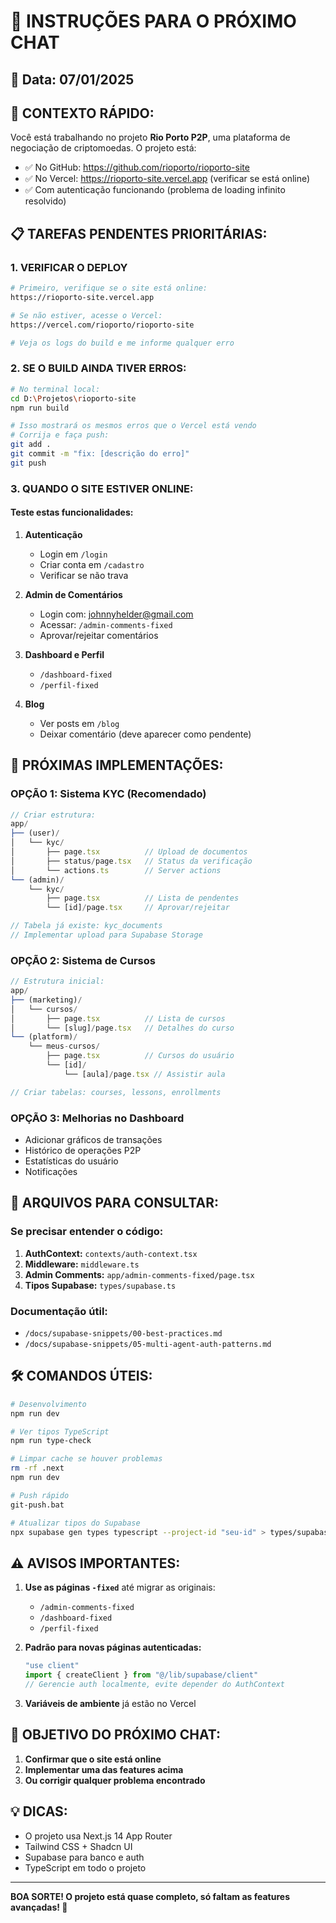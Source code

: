 # 🚀 INSTRUÇÕES PARA O PRÓXIMO CHAT

## 📅 Data: 07/01/2025

## 🎯 CONTEXTO RÁPIDO:

Você está trabalhando no projeto **Rio Porto P2P**, uma plataforma de negociação de criptomoedas. O projeto está:
- ✅ No GitHub: https://github.com/rioporto/rioporto-site
- ✅ No Vercel: https://rioporto-site.vercel.app (verificar se está online)
- ✅ Com autenticação funcionando (problema de loading infinito resolvido)

## 📋 TAREFAS PENDENTES PRIORITÁRIAS:

### 1. VERIFICAR O DEPLOY
```bash
# Primeiro, verifique se o site está online:
https://rioporto-site.vercel.app

# Se não estiver, acesse o Vercel:
https://vercel.com/rioporto/rioporto-site

# Veja os logs do build e me informe qualquer erro
```

### 2. SE O BUILD AINDA TIVER ERROS:
```bash
# No terminal local:
cd D:\Projetos\rioporto-site
npm run build

# Isso mostrará os mesmos erros que o Vercel está vendo
# Corrija e faça push:
git add .
git commit -m "fix: [descrição do erro]"
git push
```

### 3. QUANDO O SITE ESTIVER ONLINE:

#### Teste estas funcionalidades:
1. **Autenticação**
   - Login em `/login`
   - Criar conta em `/cadastro`
   - Verificar se não trava

2. **Admin de Comentários**
   - Login com: johnnyhelder@gmail.com
   - Acessar: `/admin-comments-fixed`
   - Aprovar/rejeitar comentários

3. **Dashboard e Perfil**
   - `/dashboard-fixed`
   - `/perfil-fixed`

4. **Blog**
   - Ver posts em `/blog`
   - Deixar comentário (deve aparecer como pendente)

## 🔧 PRÓXIMAS IMPLEMENTAÇÕES:

### OPÇÃO 1: Sistema KYC (Recomendado)
```typescript
// Criar estrutura:
app/
├── (user)/
│   └── kyc/
│       ├── page.tsx          // Upload de documentos
│       ├── status/page.tsx   // Status da verificação
│       └── actions.ts        // Server actions
└── (admin)/
    └── kyc/
        ├── page.tsx          // Lista de pendentes
        └── [id]/page.tsx     // Aprovar/rejeitar

// Tabela já existe: kyc_documents
// Implementar upload para Supabase Storage
```

### OPÇÃO 2: Sistema de Cursos
```typescript
// Estrutura inicial:
app/
├── (marketing)/
│   └── cursos/
│       ├── page.tsx          // Lista de cursos
│       └── [slug]/page.tsx   // Detalhes do curso
└── (platform)/
    └── meus-cursos/
        ├── page.tsx          // Cursos do usuário
        └── [id]/
            └── [aula]/page.tsx // Assistir aula

// Criar tabelas: courses, lessons, enrollments
```

### OPÇÃO 3: Melhorias no Dashboard
- Adicionar gráficos de transações
- Histórico de operações P2P
- Estatísticas do usuário
- Notificações

## 📁 ARQUIVOS PARA CONSULTAR:

### Se precisar entender o código:
1. **AuthContext:** `contexts/auth-context.tsx`
2. **Middleware:** `middleware.ts`
3. **Admin Comments:** `app/admin-comments-fixed/page.tsx`
4. **Tipos Supabase:** `types/supabase.ts`

### Documentação útil:
- `/docs/supabase-snippets/00-best-practices.md`
- `/docs/supabase-snippets/05-multi-agent-auth-patterns.md`

## 🛠️ COMANDOS ÚTEIS:

```bash
# Desenvolvimento
npm run dev

# Ver tipos TypeScript
npm run type-check

# Limpar cache se houver problemas
rm -rf .next
npm run dev

# Push rápido
git-push.bat

# Atualizar tipos do Supabase
npx supabase gen types typescript --project-id "seu-id" > types/supabase.ts
```

## ⚠️ AVISOS IMPORTANTES:

1. **Use as páginas `-fixed`** até migrar as originais:
   - `/admin-comments-fixed`
   - `/dashboard-fixed`
   - `/perfil-fixed`

2. **Padrão para novas páginas autenticadas:**
   ```typescript
   "use client"
   import { createClient } from "@/lib/supabase/client"
   // Gerencie auth localmente, evite depender do AuthContext
   ```

3. **Variáveis de ambiente** já estão no Vercel

## 🎯 OBJETIVO DO PRÓXIMO CHAT:

1. **Confirmar que o site está online**
2. **Implementar uma das features acima**
3. **Ou corrigir qualquer problema encontrado**

## 💡 DICAS:

- O projeto usa Next.js 14 App Router
- Tailwind CSS + Shadcn UI
- Supabase para banco e auth
- TypeScript em todo o projeto

---

**BOA SORTE! O projeto está quase completo, só faltam as features avançadas! 🚀**
